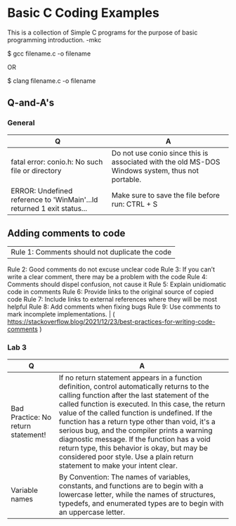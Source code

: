 # Basic C Coding Examples

This is a collection of Simple C programs for the purpose of basic programming introduction.
                                                                                         -mkc

$ gcc filename.c -o filename

 OR

$ clang filename.c -o filename

## Q-and-A's

### General
| Q  | A |
| ------------- | ------------- |
| fatal error: conio.h: No such file or directory | Do not use conio since this is associated with the old MS-DOS Windows system, thus not portable.|
| ERROR: Undefined reference to 'WinMain'...ld returned 1 exit status...  | Make sure to save the file before run: CTRL + S |


## Adding comments to code
|  |
| ------------- |
| Rule 1: Comments should not duplicate the code 
Rule 2: Good comments do not excuse unclear code 
Rule 3: If you can’t write a clear comment, there may be a problem with the code
Rule 4: Comments should dispel confusion, not cause it
Rule 5: Explain unidiomatic code in comments
Rule 6: Provide links to the original source of copied code
Rule 7: Include links to external references where they will be most helpful 
Rule 8: Add comments when fixing bugs
Rule 9: Use comments to mark incomplete implementations.  |
( https://stackoverflow.blog/2021/12/23/best-practices-for-writing-code-comments ) 
### Lab 3

| Q  | A |
| ------------- | ------------- |
|Bad Practice: No return statement!| If no return statement appears in a function definition, control automatically returns to the calling function after the last statement of the called function is executed. In this case, the return value of the called function is undefined. If the function has a return type other than void, it's a serious bug, and the compiler prints a warning diagnostic message. If the function has a void return type, this behavior is okay, but may be considered poor style. Use a plain return statement to make your intent clear. |
|Variable names |By Convention: The names of variables, constants, and functions are to begin with a lowercase letter, while the names of structures, typedefs, and enumerated types are to begin with an uppercase letter.|